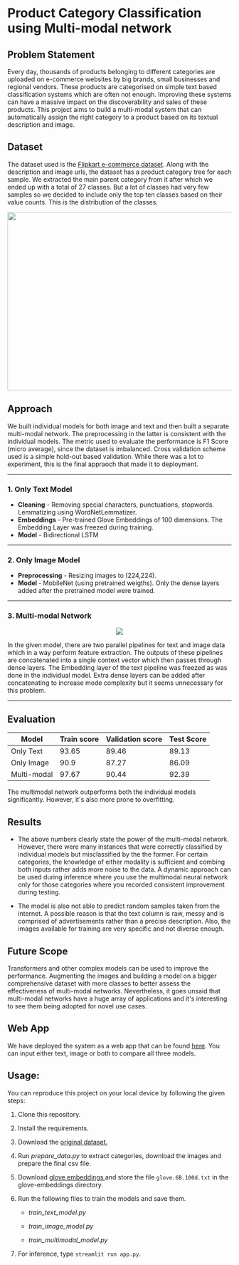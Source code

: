 # Product Category Classification using Multi-modal network
## Problem Statement
Every day, thousands of products belonging to different categories are uploaded on e-commerce websites by big brands, small businesses and regional vendors. These products are categorised on simple text based classification systems which are often not enough. Improving these systems can have a massive impact on the discoverability and sales of these products. This project aims to build a multi-modal system that can automatically assign the right category to a product based on its textual description and image. 
## Dataset
The dataset used is the <a href='https://www.kaggle.com/datasets/PromptCloudHQ/flipkart-products'> Flipkart e-commerce dataset</a>. Along with the description and image urls, the dataset has a product category tree for each sample. We extracted the main parent category from it after which we ended up with a total of 27 classes. But a lot of classes had very few samples so we decided to include only the top ten classes based on their value counts. This is the distribution of the classes.
<p align="center">
<img src = "https://user-images.githubusercontent.com/61198990/161370516-800f0c03-1773-4030-b78d-f0c8438d692e.png" height = "400" width = "625">
</p>

## Approach
We built individual models for both image and text and then built a separate multi-modal network. The preprocessing in the latter is consistent with the individual models. The metric used to evaluate the performance is F1 Score (micro average), since the dataset is imbalanced. Cross validation scheme used is a simple hold-out based validation. While there was a lot to experiment, this is the final appraoch that made it to deployment.

<hr>

### 1. Only Text Model
* <b>Cleaning</b> - Removing special characters, punctuations, stopwords. Lemmatizing using WordNetLemmatizer.<br>
* <b>Embeddings</b> - Pre-trained Glove Embeddings of 100 dimensions. The Embedding Layer was freezed during training.<br>
* <b>Model</b> - Bidirectional LSTM
<hr>

### 2. Only Image Model
* <b> Preprocessing</b> - Resizing images to (224,224).<br>
* <b> Model </b> - MobileNet (using pretrained weigths). Only the dense layers added after the pretrained model were trained.
<hr>

### 3. Multi-modal Network
  
<p align="center">
<img src = "https://user-images.githubusercontent.com/61198990/160461817-324d9120-490a-4b97-b038-380e8dda0c74.jpg">
</p>

In the given model, there are two parallel pipelines for text and image data which in a way perform feature extraction. The outputs of these pipelines are concatenated into a single context vector which then passes through dense layers. The Embedding layer of the text pipeline was freezed as was done in the individual model. Extra dense layers can be added after concatenating to increase mode complexity but it seems unnecessary for this problem.
<hr>

## Evaluation
| Model | Train score | Validation score | Test Score |
| --- | --- | --- | --- |
| Only Text | 93.65 | 89.46 | 89.13 |
| Only Image | 90.9 | 87.27 | 86.09 |
| Multi-modal | 97.67 | 90.44 | 92.39 |

The multimodal network outperforms both the individual models significantly. However, it's also more prone to overfitting.

## Results
- The above numbers clearly state the power of the multi-modal network. However, there were many instances that were correctly classified by individual models but misclassified by the the former. For certain categories, the knowledge of either modality is sufficient and combing both inputs rather adds more noise to the data. A dynamic approach can be used during inference where you use the multimodal neural network only for those categories where you recorded consistent improvement during testing.
  
- The model is also not able to predict random samples taken from the internet. A possible reason is that the text column is raw, messy and is comprised of advertisements rather than a precise description. Also, the images available for training are very specific and not diverse enough.

## Future Scope 
Transformers and other complex models can be used to improve the performance. Augmenting the images and building a model on a bigger comprehensive dataset with more classes to better assess the effectiveness of multi-modal networks. Nevertheless, it goes unsaid that multi-modal networks have a huge array of applications and it's interesting to see them being adopted for novel use cases.

## Web App
We have deployed the system as a web app that can be found <a href = "https://huggingface.co/spaces/param-mehta/Flipkart-project">here</a>. You can input either text, image or both to compare all three models.

## Usage:
You can reproduce this project on your local device by following the given steps:
1. Clone this repository.
2. Install the requirements.
3. Download the <a href="https://www.kaggle.com/datasets/PromptCloudHQ/flipkart-products">original dataset.</a>
4. Run <i>prepare_data.py</i> to extract categories, download the images and prepare the final csv file.
5. Download <a href = 'https://nlp.stanford.edu/data/glove.6B.zip'> glove embeddings </a> and store the file `glove.6B.100d.txt` in the glove-embeddings directory.
6. Run the following files to train the models and save them. 

    * <i>train_text_model.py</i>
    
    * <i>train_image_model.py</i> 
    
    * <i>train_multimodal_model.py</i>
7. For inference, type `streamlit run app.py`.


